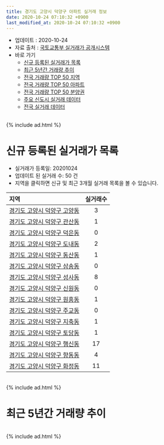 ```yaml
---
title: 경기도 고양시 덕양구 아파트 실거래 정보
date: 2020-10-24 07:10:32 +0900
last_modified_at: 2020-10-24 07:10:32 +0900
---
```


* 업데이트 : 2020-10-24
* 자료 출처 : [국토교통부 실거래가 공개시스템](http://rt.molit.go.kr)
* 바로 가기
    * [신규 등록된 실거래가 목록](#신규-등록된-실거래가-목록)
    * [최근 5년간 거래량 추이](#최근-5년간-거래량-추이)
    * [전국 거래량 TOP 50 지역](https://inasie.github.io/apt-trade-info/최근-3개월-전국에서-가장-거래가-많이-발생한-지역)
    * [전국 거래량 TOP 50 아파트](https://inasie.github.io/apt-trade-info/최근-3개월-전국에서-가장-거래가-많이-발생한-아파트)
    * [전국 거래량 TOP 50 분양권](https://inasie.github.io/apt-trade-info/최근-3개월-전국에서-가장-거래가-많이-발생한-분양권)
    * [주요 신도시 실거래 데이터](https://inasie.github.io/apt-trade-info/주요-신도시)
    * [전국 실거래 데이터](https://inasie.github.io/apt-trade-info/전국)

<br>
{% include ad.html %}
<br>

# 신규 등록된 실거래가 목록
* 실거래가 등록일: 20201024
* 업데이트 된 실거래 수: 50 건
* 지역을 클릭하면 신규 및 최근 3개월 실거래 목록을 볼 수 있습니다.


|지역|실거래수|
|:---|:---:|
|[경기도 고양시 덕양구 고양동](https://inasie.github.io/apt-trade-info/경기도-고양시-덕양구-고양동)|3|
|[경기도 고양시 덕양구 관산동](https://inasie.github.io/apt-trade-info/경기도-고양시-덕양구-관산동)|1|
|[경기도 고양시 덕양구 덕은동](https://inasie.github.io/apt-trade-info/경기도-고양시-덕양구-덕은동)|0|
|[경기도 고양시 덕양구 도내동](https://inasie.github.io/apt-trade-info/경기도-고양시-덕양구-도내동)|2|
|[경기도 고양시 덕양구 동산동](https://inasie.github.io/apt-trade-info/경기도-고양시-덕양구-동산동)|1|
|[경기도 고양시 덕양구 삼송동](https://inasie.github.io/apt-trade-info/경기도-고양시-덕양구-삼송동)|0|
|[경기도 고양시 덕양구 성사동](https://inasie.github.io/apt-trade-info/경기도-고양시-덕양구-성사동)|8|
|[경기도 고양시 덕양구 신원동](https://inasie.github.io/apt-trade-info/경기도-고양시-덕양구-신원동)|0|
|[경기도 고양시 덕양구 원흥동](https://inasie.github.io/apt-trade-info/경기도-고양시-덕양구-원흥동)|1|
|[경기도 고양시 덕양구 주교동](https://inasie.github.io/apt-trade-info/경기도-고양시-덕양구-주교동)|0|
|[경기도 고양시 덕양구 지축동](https://inasie.github.io/apt-trade-info/경기도-고양시-덕양구-지축동)|1|
|[경기도 고양시 덕양구 토당동](https://inasie.github.io/apt-trade-info/경기도-고양시-덕양구-토당동)|1|
|[경기도 고양시 덕양구 행신동](https://inasie.github.io/apt-trade-info/경기도-고양시-덕양구-행신동)|17|
|[경기도 고양시 덕양구 향동동](https://inasie.github.io/apt-trade-info/경기도-고양시-덕양구-향동동)|4|
|[경기도 고양시 덕양구 화정동](https://inasie.github.io/apt-trade-info/경기도-고양시-덕양구-화정동)|11|


<br>
{% include ad.html %}
<br>

# 최근 5년간 거래량 추이


<div style="width:100%;">
    <canvas id="deal_progress" height="200"></canvas>
</div>

<script>
new Chart(document.getElementById("deal_progress"), {
    type: 'line',
    data: {
        labels: ['201510','201511','201512','201601','201602','201603','201604','201605','201606','201607','201608','201609','201610','201611','201612','201701','201702','201703','201704','201705','201706','201707','201708','201709','201710','201711','201712','201801','201802','201803','201804','201805','201806','201807','201808','201809','201810','201811','201812','201901','201902','201903','201904','201905','201906','201907','201908','201909','201910','201911','201912','202001','202002','202003','202004','202005','202006','202007','202008','202009','202010'],
        datasets: [{
            label: '매매',
            pointRadius: 1,
            data: [658, 411, 340, 416, 437, 626, 665, 734, 808, 812, 776, 741, 716, 358, 312, 264, 373, 540, 492, 727, 774, 651, 365, 335, 332, 392, 303, 576, 536, 720, 363, 422, 455, 454, 994, 1248, 625, 329, 227, 237, 175, 268, 315, 348, 253, 343, 347, 334, 449, 773, 730, 686, 874, 581, 480, 650, 1439, 923, 464, 395, 195],
            borderColor: "rgba(255, 201, 14, 1)",
            backgroundColor: "rgba(255, 201, 14, 0.5)",
            fill: false,
            lineTension: 0
        },{
            label: '전월세',
            pointRadius: 1,
            data: [579, 467, 621, 538, 528, 616, 567, 516, 569, 516, 558, 776, 759, 624, 508, 537, 603, 590, 508, 537, 660, 757, 577, 705, 480, 433, 587, 539, 457, 673, 539, 442, 493, 424, 564, 770, 732, 519, 441, 509, 467, 559, 509, 432, 514, 1220, 658, 982, 693, 526, 783, 635, 748, 666, 654, 750, 664, 929, 498, 830, 326],
            borderColor: "rgba(0, 141, 185, 1)",
            backgroundColor: "rgba(0, 141, 185, 0.5)",
            fill: false,
            lineTension: 0
        }
        ]
    },
    options: {
        responsive: true,
        title: {
            display: false
        },
        tooltips: {
            mode: 'index',
            intersect: false
        },
        hover: {
            mode: 'nearest',
            intersect: true
        },
        scales: {
            xAxes: [{
                display: true,
                scaleLabel: {
                    display: true,
                    labelString: '년/월'
                }
            }],
            yAxes: [{
                display: true,
                ticks: {
                    suggestedMin: 0,
                },
                scaleLabel: {
                    display: true,
                    labelString: '실거래 수'
                }
            }]
        }
    }
});

</script>


<br>
{% include ad.html %}
<br>

